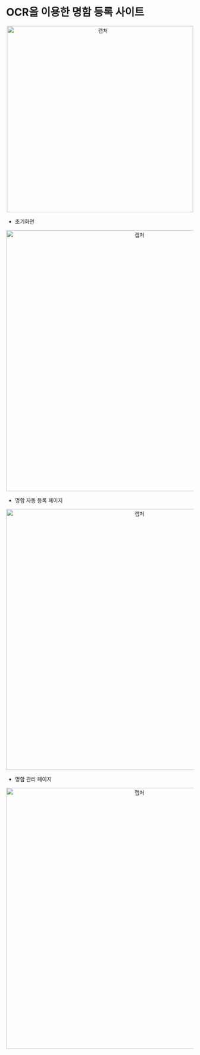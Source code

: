 # OCR을 이용한 명함 등록 사이트

<p align="center"><img width="500" alt="캡처" src="https://github.com/KKKJJJSSS/BusinessCard/assets/118191869/969fa3e7-cfa9-47f1-900d-42a09d0b4bc1"></p>


- 초기화면
  
<p align="center"><img width="700" alt="캡처" src="https://github.com/KKKJJJSSS/BusinessCard/assets/118191869/86713abb-1a5f-4630-9750-082a3a1dcaec"></p>

- 명함 자동 등록 페이지

<p align="center"><img width="700" alt="캡처" src="https://github.com/KKKJJJSSS/BusinessCard/assets/118191869/49e14f69-e00c-4954-8f2d-5f9c0d1d3a67"></p>	

- 명함 관리 페이지

<p align="center"><img width="700" alt="캡처" src="https://github.com/KKKJJJSSS/BusinessCard/assets/118191869/779688b2-2ba4-47cb-8ea7-6136cd3ea63d"></p>	
